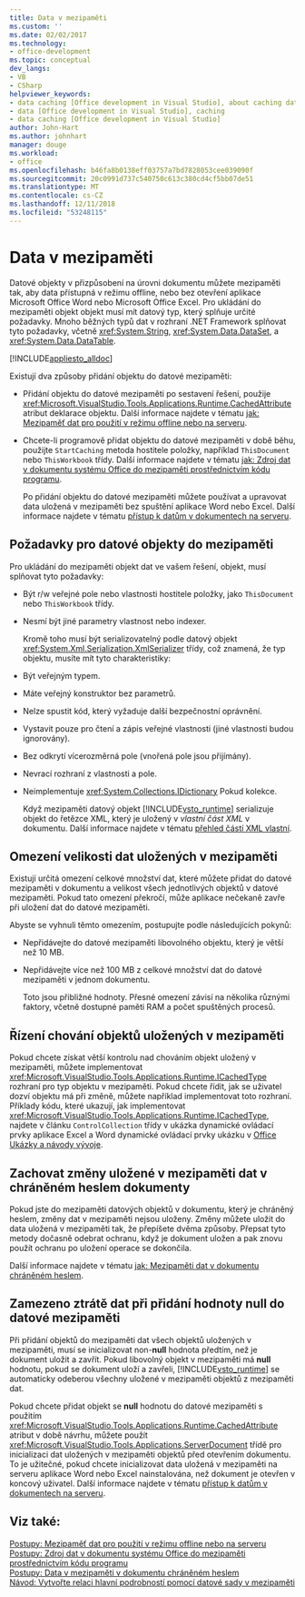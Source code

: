 ```yaml
---
title: Data v mezipaměti
ms.custom: ''
ms.date: 02/02/2017
ms.technology:
- office-development
ms.topic: conceptual
dev_langs:
- VB
- CSharp
helpviewer_keywords:
- data caching [Office development in Visual Studio], about caching data
- data [Office development in Visual Studio], caching
- data caching [Office development in Visual Studio]
author: John-Hart
ms.author: johnhart
manager: douge
ms.workload:
- office
ms.openlocfilehash: b46fa8b0138eff03757a7bd7828053cee039090f
ms.sourcegitcommit: 20c0991d737c540750c613c380cd4cf5bb07de51
ms.translationtype: MT
ms.contentlocale: cs-CZ
ms.lasthandoff: 12/11/2018
ms.locfileid: "53248115"
---
```

# <a name="cache-data"></a>Data v mezipaměti
  Datové objekty v přizpůsobení na úrovni dokumentu můžete mezipaměti tak, aby data přístupná v režimu offline, nebo bez otevření aplikace Microsoft Office Word nebo Microsoft Office Excel. Pro ukládání do mezipaměti objekt objekt musí mít datový typ, který splňuje určité požadavky. Mnoho běžných typů dat v rozhraní .NET Framework splňovat tyto požadavky, včetně <xref:System.String>, <xref:System.Data.DataSet>, a <xref:System.Data.DataTable>.  
  
 [!INCLUDE[appliesto_alldoc](../vsto/includes/appliesto-alldoc-md.md)]  
  
 Existují dva způsoby přidání objektu do datové mezipaměti:  
  
- Přidání objektu do datové mezipaměti po sestavení řešení, použije <xref:Microsoft.VisualStudio.Tools.Applications.Runtime.CachedAttribute> atribut deklarace objektu. Další informace najdete v tématu [jak: Mezipaměť dat pro použití v režimu offline nebo na serveru](../vsto/how-to-cache-data-for-use-offline-or-on-a-server.md).  
  
- Chcete-li programově přidat objektu do datové mezipaměti v době běhu, použijte `StartCaching` metoda hostitele položky, například `ThisDocument` nebo `ThisWorkbook` třídy. Další informace najdete v tématu [jak: Zdroj dat v dokumentu systému Office do mezipaměti prostřednictvím kódu programu](../vsto/how-to-programmatically-cache-a-data-source-in-an-office-document.md).  
  
  Po přidání objektu do datové mezipaměti můžete používat a upravovat data uložená v mezipaměti bez spuštění aplikace Word nebo Excel. Další informace najdete v tématu [přístup k datům v dokumentech na serveru](../vsto/accessing-data-in-documents-on-the-server.md).  
  
## <a name="requirements-for-data-objects-to-be-cached"></a>Požadavky pro datové objekty do mezipaměti  
 Pro ukládání do mezipaměti objekt dat ve vašem řešení, objekt, musí splňovat tyto požadavky:  
  
- Být r/w veřejné pole nebo vlastnosti hostitele položky, jako `ThisDocument` nebo `ThisWorkbook` třídy.  
  
- Nesmí být jiné parametry vlastnost nebo indexer.  
  
  Kromě toho musí být serializovatelný podle datový objekt <xref:System.Xml.Serialization.XmlSerializer> třídy, což znamená, že typ objektu, musíte mít tyto charakteristiky:  
  
- Být veřejným typem.  
  
- Máte veřejný konstruktor bez parametrů.  
  
- Nelze spustit kód, který vyžaduje další bezpečnostní oprávnění.  
  
- Vystavit pouze pro čtení a zápis veřejné vlastnosti (jiné vlastnosti budou ignorovány).  
  
- Bez odkrytí vícerozměrná pole (vnořená pole jsou přijímány).  
  
- Nevrací rozhraní z vlastnosti a pole.  
  
- Neimplementuje <xref:System.Collections.IDictionary> Pokud kolekce.  
  
  Když mezipaměti datový objekt [!INCLUDE[vsto_runtime](../vsto/includes/vsto-runtime-md.md)] serializuje objekt do řetězce XML, který je uložený v *vlastní část XML* v dokumentu. Další informace najdete v tématu [přehled částí XML vlastní](../vsto/custom-xml-parts-overview.md).  
  
## <a name="cached-data-size-limits"></a>Omezení velikosti dat uložených v mezipaměti  
 Existují určitá omezení celkové množství dat, které můžete přidat do datové mezipaměti v dokumentu a velikost všech jednotlivých objektů v datové mezipaměti. Pokud tato omezení překročí, může aplikace nečekaně zavře při uložení dat do datové mezipaměti.  
  
 Abyste se vyhnuli těmto omezením, postupujte podle následujících pokynů:  
  
- Nepřidávejte do datové mezipaměti libovolného objektu, který je větší než 10 MB.  
  
- Nepřidávejte více než 100 MB z celkové množství dat do datové mezipaměti v jednom dokumentu.  
  
  Toto jsou přibližné hodnoty. Přesné omezení závisí na několika různými faktory, včetně dostupné paměti RAM a počet spuštěných procesů.  
  
## <a name="control-the-behavior-of-cached-objects"></a>Řízení chování objektů uložených v mezipaměti  
 Pokud chcete získat větší kontrolu nad chováním objekt uložený v mezipaměti, můžete implementovat <xref:Microsoft.VisualStudio.Tools.Applications.Runtime.ICachedType> rozhraní pro typ objektu v mezipaměti. Pokud chcete řídit, jak se uživatel dozví objektu má při změně, můžete například implementovat toto rozhraní. Příklady kódu, které ukazují, jak implementovat <xref:Microsoft.VisualStudio.Tools.Applications.Runtime.ICachedType>, najdete v článku `ControlCollection` třídy v ukázka dynamické ovládací prvky aplikace Excel a Word dynamické ovládací prvky ukázku v [Office Ukázky a návody vývoje](../vsto/office-development-samples-and-walkthroughs.md).  
  
## <a name="persist-changes-to-cached-data-in-password-protected-documents"></a>Zachovat změny uložené v mezipaměti dat v chráněném heslem dokumenty  
 Pokud jste do mezipaměti datových objektů v dokumentu, který je chráněný heslem, změny dat v mezipaměti nejsou uloženy. Změny můžete uložit do data uložená v mezipaměti tak, že přepíšete dvěma způsoby. Přepsat tyto metody dočasně odebrat ochranu, když je dokument uložen a pak znovu použít ochranu po uložení operace se dokončila.  
  
 Další informace najdete v tématu [jak: Mezipaměti dat v dokumentu chráněném heslem](../vsto/how-to-cache-data-in-a-password-protected-document.md).  
  
## <a name="prevent-data-loss-when-adding-null-values-to-the-data-cache"></a>Zamezeno ztrátě dat při přidání hodnoty null do datové mezipaměti  
 Při přidání objektů do mezipaměti dat všech objektů uložených v mezipaměti, musí se inicializovat non-**null** hodnota předtím, než je dokument uložit a zavřít. Pokud libovolný objekt v mezipaměti má **null** hodnotu, pokud se dokument uloží a zavřeli, [!INCLUDE[vsto_runtime](../vsto/includes/vsto-runtime-md.md)] se automaticky odeberou všechny uložené v mezipaměti objektů z mezipaměti dat.  
  
 Pokud chcete přidat objekt se **null** hodnotu do datové mezipaměti s použitím <xref:Microsoft.VisualStudio.Tools.Applications.Runtime.CachedAttribute> atribut v době návrhu, můžete použít <xref:Microsoft.VisualStudio.Tools.Applications.ServerDocument> třídě pro inicializaci dat uložených v mezipaměti objektů před otevřením dokumentu. To je užitečné, pokud chcete inicializovat data uložená v mezipaměti na serveru aplikace Word nebo Excel nainstalována, než dokument je otevřen v koncový uživatel. Další informace najdete v tématu [přístup k datům v dokumentech na serveru](../vsto/accessing-data-in-documents-on-the-server.md).  
  
## <a name="see-also"></a>Viz také:  
 [Postupy: Mezipaměť dat pro použití v režimu offline nebo na serveru](../vsto/how-to-cache-data-for-use-offline-or-on-a-server.md)   
 [Postupy: Zdroj dat v dokumentu systému Office do mezipaměti prostřednictvím kódu programu](../vsto/how-to-programmatically-cache-a-data-source-in-an-office-document.md)   
 [Postupy: Data v mezipaměti v dokumentu chráněném heslem](../vsto/how-to-cache-data-in-a-password-protected-document.md)   
 [Návod: Vytvořte relaci hlavní podrobností pomocí datové sady v mezipaměti](../vsto/walkthrough-creating-a-master-detail-relation-using-a-cached-dataset.md)  
  
  